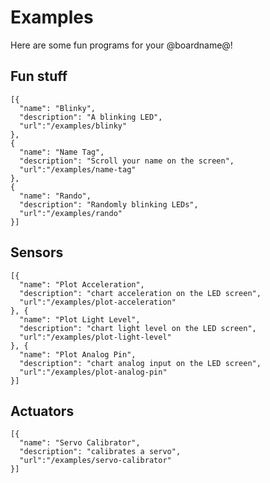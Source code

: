 # Examples

Here are some fun programs for your @boardname@!

## Fun stuff

```codecard
[{
  "name": "Blinky",
  "description": "A blinking LED",
  "url":"/examples/blinky"
},
{
  "name": "Name Tag",
  "description": "Scroll your name on the screen",
  "url":"/examples/name-tag"
},
{
  "name": "Rando",
  "description": "Randomly blinking LEDs",
  "url":"/examples/rando"
}]
```

## Sensors

```codecard
[{
  "name": "Plot Acceleration",
  "description": "chart acceleration on the LED screen",
  "url":"/examples/plot-acceleration"
}, {
  "name": "Plot Light Level",
  "description": "chart light level on the LED screen",
  "url":"/examples/plot-light-level"
}, {
  "name": "Plot Analog Pin",
  "description": "chart analog input on the LED screen",
  "url":"/examples/plot-analog-pin"
}]
```

## Actuators

```codecard
[{
  "name": "Servo Calibrator",
  "description": "calibrates a servo",
  "url":"/examples/servo-calibrator"
}]
```